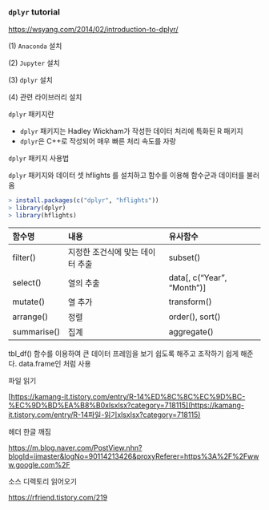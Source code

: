 ### `dplyr` tutorial

https://wsyang.com/2014/02/introduction-to-dplyr/



(1) `Anaconda` 설치

(2) `Jupyter` 설치

(3) `dplyr` 설치

(4) 관련 라이브러리 설치



`dplyr` 패키지란

- `dplyr` 패키지는 Hadley Wickham가 작성한 데이터 처리에 특화된 R 패키지
- `dplyr`은 C++로 작성되어 매우 빠른 처리 속도를 자랑



`dplyr` 패키지 사용법

`dplyr` 패키지와 데이터 셋 hflights 를 설치하고 함수를 이용해 함수군과 데이터를 불러옴

```R
> install.packages(c("dplyr", "hflights"))
> library(dplyr)
> library(hflights)
```

| 함수명      | 내용                             | 유사함수                   |
| :---------- | :------------------------------- | :------------------------- |
| filter()    | 지정한 조건식에 맞는 데이터 추출 | subset()                   |
| select()    | 열의 추출                        | data[, c(“Year”, “Month”)] |
| mutate()    | 열 추가                          | transform()                |
| arrange()   | 정렬                             | order(), sort()            |
| summarise() | 집계                             | aggregate()                |



tbl_df() 함수를 이용하여 큰 데이터 프레임을 보기 쉽도록 해주고 조작하기 쉽게 해준다. data.frame인 처럼 사용



파일 읽기

[https://kamang-it.tistory.com/entry/R-14%ED%8C%8C%EC%9D%BC-%EC%9D%BD%EA%B8%B0xlsxlsx?category=718115](https://kamang-it.tistory.com/entry/R-14파일-읽기xlsxlsx?category=718115)

헤더 한글 깨짐

https://m.blog.naver.com/PostView.nhn?blogId=iimaster&logNo=90114213426&proxyReferer=https%3A%2F%2Fwww.google.com%2F



소스 디렉토리 읽어오기

https://rfriend.tistory.com/219